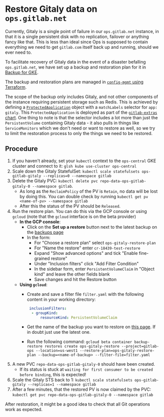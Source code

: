 # Restore Gitaly data on `ops.gitlab.net`

Currently, Gitaly is a single point of failure in our `ops.gitlab.net` instance, in that it is a single persistent disk with no replication, failover or anything fancy like that. This is less than ideal since Ops is supposed to contain everything we need to get `gitlab.com` itself back up and running, should we ever need to.

To facilitate recovery of Gitaly data in the event of a disaster befalling `ops.gitlab.net`, we have set up a backup and restoration plan for it in [Backup for GKE](https://cloud.google.com/kubernetes-engine/docs/add-on/backup-for-gke/concepts/backup-for-gke).

The backup and restoration plans are managed in [`config-mgmt` using Terraform](https://ops.gitlab.net/gitlab-com/gl-infra/config-mgmt/-/blob/main/environments/ops/gke-us-central1.tf#L169).

The scope of the backup only includes Gitaly, and not other components of the instance requiring persistent storage such as Redis. This is achieved by defining a [`ProtectedApplication`](https://cloud.google.com/kubernetes-engine/docs/add-on/backup-for-gke/how-to/protected-application) object with a `matchLabels` selector for `app: gitaly`. This `ProtectedApplication` is deployed as part of the [`gitlab-extras` chart](https://gitlab.com/gitlab-com/gl-infra/k8s-workloads/gitlab-helmfiles/-/blob/master/releases/gitlab/charts/gitlab-extras/templates/gitaly-backup-protectedapplication.yaml). One thing to note is that the selector includes a lot more than just the `PersistentVolume` containing Gitaly data - it also pulls in things like `ServiceMonitors` which we don't need or want to restore as well, so we try to limit the restoration process to only the things we need to be restored.

## Procedure

1. If you haven't already, set your `kubectl` context to the `ops-central` GKE cluster and connect to it: `glsh kube use-cluster ops-central`
1. Scale down the Gitaly StatefulSet: `kubectl scale statefulsets ops-gitlab-gitaly --replicas=0 --namespace gitlab`
1. Delete the Gitaly PVC: `kubectl delete pvc repo-data-ops-gitlab-gitaly-0 --namespace gitlab`.
     - As long as the `ReclaimPolicy` of the PV is `Retain`, no data will be lost by doing this. You can double check by running `kubectl get pv <name-of-pv> --namespace gitlab`
     - After this the status of the PV should be `Released`.
1. Run the restore plan. You can do this via the GCP console or using `gcloud` (note that the `gcloud` interface is on the beta provider)
     - **In the GCP console**:
       - Click on the **Set up a restore** button next to the latest backup on the [backups page](https://console.cloud.google.com/kubernetes/backups/locations/us-west1/backupPlans/ops-gitaly-backup-plan/backups?project=gitlab-ops)
       - In the form:
         - For "Choose a restore plan" select `ops-gitaly-restore-plan`
         - For "Name the restore" enter `cr-18439-test-restore`
         - Expand "Show advanced options" and tick "Enable fine-grained restore"
         - Under "Inclusion filters" click "Add Filter Condition"
         - In the sidebar form, enter `PersistentVolumeClaim` in "Object kind" and leave the other fields blank
         - Save changes and hit the Restore button
     - **Using `gcloud`**:
       - Create and save a filter file `filter.yaml` with the following content in your working directory:

          ```yaml
           inclusionFilters:
            - groupKind:
                resourceKind: PersistentVolumeClaim
          ```

       - Get the name of the backup you want to restore on [this page](https://console.cloud.google.com/kubernetes/backups/locations/us-west1/backupPlans/ops-gitaly-backup-plan/backups?project=gitlab-ops). If in doubt just use the latest one.
       - Run the following command: `gcloud beta container backup-restore restores create ops-gitaly-restore --project=gitlab-ops --location=us-west1 --restore-plan=ops-gitaly-restore-plan --backup=<name-of-backup> --filter-file=filter.yaml`
1. A new PVC `repo-data-ops-gitlab-gitaly-0` should have been created.
    - If its status is stuck at `waiting for first consumer to be created before binding`, this is expected!
1. Scale the Gitaly STS back to 1: `kubectl scale statefulsets ops-gitlab-gitaly --replicas=1 --namespace gitlab`
1. After a few minutes, that the restored PV is now claimed by the PVC: `kubectl get pvc repo-data-ops-gitlab-gitaly-0 --namespace gitlab`

After restoration, it might be a good idea to check that all Git operations work as expected.
